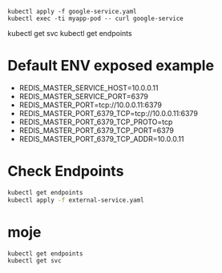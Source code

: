 ```
kubectl apply -f google-service.yaml
kubectl exec -ti myapp-pod -- curl google-service
```

kubectl get svc
kubectl get endpoints


# Default ENV exposed example

- REDIS_MASTER_SERVICE_HOST=10.0.0.11
- REDIS_MASTER_SERVICE_PORT=6379
- REDIS_MASTER_PORT=tcp://10.0.0.11:6379
- REDIS_MASTER_PORT_6379_TCP=tcp://10.0.0.11:6379
- REDIS_MASTER_PORT_6379_TCP_PROTO=tcp
- REDIS_MASTER_PORT_6379_TCP_PORT=6379
- REDIS_MASTER_PORT_6379_TCP_ADDR=10.0.0.11

# Check Endpoints

```sh
kubectl get endpoints
kubectl apply -f external-service.yaml
```

# moje

```sh
kubectl get endpoints
kubectl get svc
```



